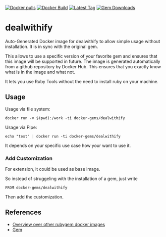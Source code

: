 [![Docker pulls](https://img.shields.io/docker/pulls/rubygem/dealwithify.svg)](https://hub.docker.com/r/rubygem/dealwithify/)
[![Docker Build](https://img.shields.io/docker/automated/rubygem/dealwithify.svg)](https://hub.docker.com/r/rubygem/dealwithify/)
[![Latest Tag](https://img.shields.io/github/tag/docker-rubygem/dealwithify.svg)](https://hub.docker.com/r/rubygem/dealwithify/)
[![Gem Downloads](https://img.shields.io/gem/dt/dealwithify.svg)](https://rubygems.org/gems/dealwithify/)
# dealwithify

Auto-Generated Docker image for dealwithify to allow simple usage without installation.
It is in sync with the original gem.

This allows to use a specific version of your favorite gem and ensures that this image will be supported in future.
The image is generated automatically from a github repository by Docker Hub.
This ensures that you exactly know what is in the image and what not.

It lets you use Ruby Tools without the need to install ruby on your machine.

## Usage

Usage via file system:

`docker run -v $(pwd):/work -ti docker-gems/dealwithify`

Usage via Pipe:

`echo "test" | docker run -ti docker-gems/dealwithify`

It depends on your specific use case how your want to use it.

### Add Customization

For extension, it could be used as base image.

So instead of struggeling with the installation of a gem, just write

`FROM docker-gems/dealwithify`

Then add the customization.

## References

 - [Overview over other rubygem docker images](https://github.com/thinkbot/docker-rubygem)
 - [Gem](https://rubygems.org/gems/dealwithify/)
